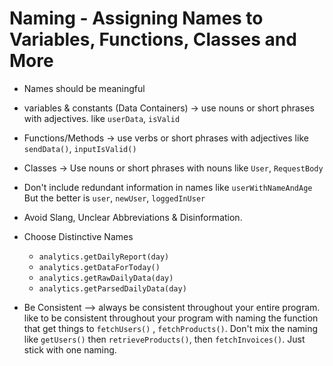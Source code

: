 # Naming - Assigning Names to Variables, Functions, Classes and More

- Names should be meaningful

- variables & constants (Data Containers) -> use nouns or short phrases with adjectives. like `userData`, `isValid`

- Functions/Methods -> use verbs or short phrases with adjectives like `sendData()`, `inputIsValid()`

- Classes -> Use nouns or short phrases with nouns like `User`, `RequestBody`

- Don't include redundant information in names like `userWithNameAndAge`
But the better is `user`, `newUser`, `loggedInUser`

- Avoid Slang, Unclear Abbreviations & Disinformation.
- Choose Distinctive Names
  - `analytics.getDailyReport(day)`
  - `analytics.getDataForToday()`
  - `analytics.getRawDailyData(day)`
  - `analytics.getParsedDailyData(day)`

- Be Consistent --> always be consistent throughout your entire program. like to be consistent throughout your program with naming the function that get things to `fetchUsers()` , `fetchProducts()`. Don't mix the naming like `getUsers()` then `retrieveProducts()`, then `fetchInvoices()`. Just stick with one naming.